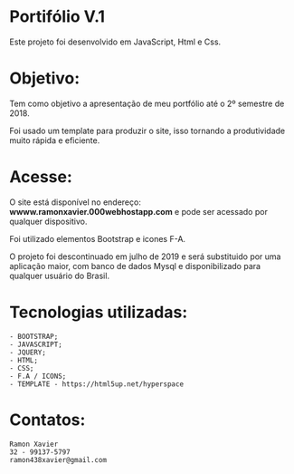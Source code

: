 # Portifólio V.1

Este projeto foi desenvolvido em JavaScript, Html e Css. 

# Objetivo:
Tem como objetivo a apresentação de meu portfólio até o 2º semestre de 2018.

Foi usado um template para produzir o site, isso tornando a produtividade muito rápida e eficiente. 

# Acesse:
O site está disponível no endereço: <b>wwww.ramonxavier.000webhostapp.com</b> e pode ser acessado por qualquer dispositivo. 

Foi utilizado elementos Bootstrap e icones F-A. 

O projeto foi descontinuado em julho de 2019 e será substituido por uma aplicação maior, com banco de dados
Mysql e disponibilizado para qualquer usuário do Brasil. 

# Tecnologias utilizadas:

	- BOOTSTRAP;
	- JAVASCRIPT;
	- JQUERY;
	- HTML;
	- CSS; 
	- F.A / ICONS;
	- TEMPLATE - https://html5up.net/hyperspace
	
# Contatos: 
	Ramon Xavier 
	32 - 99137-5797
	ramon438xavier@gmail.com
